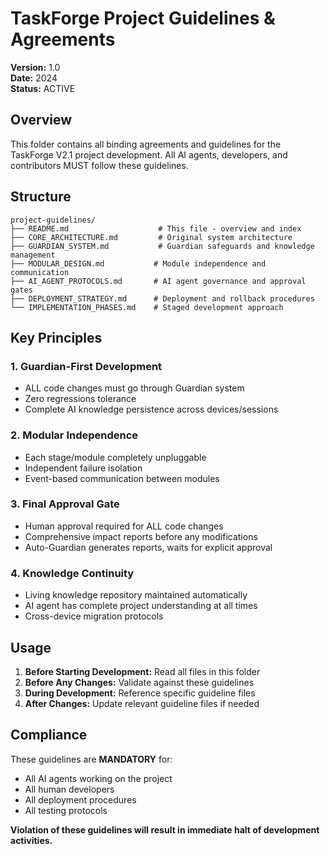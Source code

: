 # TaskForge Project Guidelines & Agreements

**Version:** 1.0  
**Date:** 2024  
**Status:** ACTIVE

## Overview

This folder contains all binding agreements and guidelines for the TaskForge V2.1 project development. All AI agents, developers, and contributors MUST follow these guidelines.

## Structure

```
project-guidelines/
├── README.md                    # This file - overview and index
├── CORE_ARCHITECTURE.md         # Original system architecture
├── GUARDIAN_SYSTEM.md           # Guardian safeguards and knowledge management
├── MODULAR_DESIGN.md           # Module independence and communication
├── AI_AGENT_PROTOCOLS.md       # AI agent governance and approval gates
├── DEPLOYMENT_STRATEGY.md      # Deployment and rollback procedures
└── IMPLEMENTATION_PHASES.md    # Staged development approach
```

## Key Principles

### 1. **Guardian-First Development**
- ALL code changes must go through Guardian system
- Zero regressions tolerance
- Complete AI knowledge persistence across devices/sessions

### 2. **Modular Independence**
- Each stage/module completely unpluggable
- Independent failure isolation
- Event-based communication between modules

### 3. **Final Approval Gate**
- Human approval required for ALL code changes
- Comprehensive impact reports before any modifications
- Auto-Guardian generates reports, waits for explicit approval

### 4. **Knowledge Continuity**
- Living knowledge repository maintained automatically
- AI agent has complete project understanding at all times
- Cross-device migration protocols

## Usage

1. **Before Starting Development:** Read all files in this folder
2. **Before Any Changes:** Validate against these guidelines
3. **During Development:** Reference specific guideline files
4. **After Changes:** Update relevant guideline files if needed

## Compliance

These guidelines are **MANDATORY** for:
- All AI agents working on the project
- All human developers
- All deployment procedures
- All testing protocols

**Violation of these guidelines will result in immediate halt of development activities.** 
